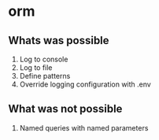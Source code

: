 # orm

## Whats was possible

1. Log to console
1. Log to file
1. Define patterns
1. Override logging configuration with .env

## What was not possible

1. Named queries with named parameters